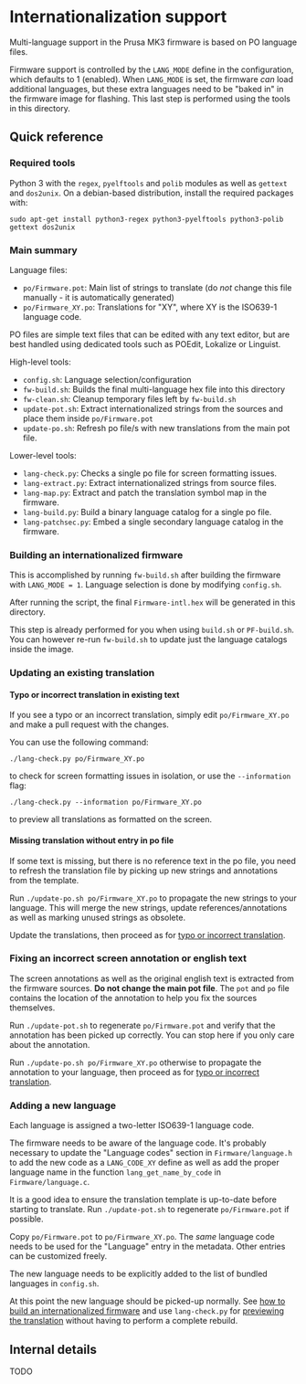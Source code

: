 # Internationalization support

Multi-language support in the Prusa MK3 firmware is based on PO language files.

Firmware support is controlled by the ``LANG_MODE`` define in the configuration, which defaults to 1 (enabled). When ``LANG_MODE`` is set, the firmware *can* load additional languages, but these extra languages need to be "baked in" in the firmware image for flashing. This last step is performed using the tools in this directory.

## Quick reference

### Required tools

Python 3 with the ``regex``, ``pyelftools`` and ``polib`` modules as well as ``gettext`` and ``dos2unix``. On a debian-based distribution, install the required packages with:

    sudo apt-get install python3-regex python3-pyelftools python3-polib gettext dos2unix

### Main summary

Language files:

* ``po/Firmware.pot``: Main list of strings to translate (do *not* change this file manually - it is automatically generated)
* ``po/Firmware_XY.po``: Translations for "XY", where XY is the ISO639-1 language code.

PO files are simple text files that can be edited with any text editor, but are best handled using dedicated tools such as POEdit, Lokalize or Linguist.

High-level tools:

* ``config.sh``: Language selection/configuration
* ``fw-build.sh``: Builds the final multi-language hex file into this directory
* ``fw-clean.sh``: Cleanup temporary files left by ``fw-build.sh``
* ``update-pot.sh``: Extract internationalized strings from the sources and place them inside ``po/Firmware.pot``
* ``update-po.sh``: Refresh po file/s with new translations from the main pot file.

Lower-level tools:

* ``lang-check.py``: Checks a single po file for screen formatting issues.
* ``lang-extract.py``: Extract internationalized strings from source files.
* ``lang-map.py``: Extract and patch the translation symbol map in the firmware.
* ``lang-build.py``: Build a binary language catalog for a single po file.
* ``lang-patchsec.py``: Embed a single secondary language catalog in the firmware.

### Building an internationalized firmware

This is accomplished by running ``fw-build.sh`` after building the firmware with ``LANG_MODE = 1``. Language selection is done by modifying ``config.sh``.

After running the script, the final ``Firmware-intl.hex`` will be generated in this directory.

This step is already performed for you when using ``build.sh`` or ``PF-build.sh``. You can however re-run ``fw-build.sh`` to update just the language catalogs inside the image.

### Updating an existing translation

#### Typo or incorrect translation in existing text

If you see a typo or an incorrect translation, simply edit ``po/Firmware_XY.po`` and make a pull request with the changes.

You can use the following command:

    ./lang-check.py po/Firmware_XY.po

to check for screen formatting issues in isolation, or use the ``--information`` flag:

    ./lang-check.py --information po/Firmware_XY.po

to preview all translations as formatted on the screen.

#### Missing translation without entry in po file

If some text is missing, but there is no reference text in the po file, you need to refresh the translation file by picking up new strings and annotations from the template.

Run ``./update-po.sh po/Firmware_XY.po`` to propagate the new strings to your language. This will merge the new strings, update references/annotations as well as marking unused strings as obsolete.

Update the translations, then proceed as for [typo or incorrect translation](#typo-or-incorrect-translation-in-existing-text).

### Fixing an incorrect screen annotation or english text

The screen annotations as well as the original english text is extracted from the firmware sources. **Do not change the main pot file**. The ``pot`` and ``po`` file contains the location of the annotation to help you fix the sources themselves.

Run ``./update-pot.sh`` to regenerate ``po/Firmware.pot`` and verify that the annotation has been picked up correctly. You can stop here if you only care about the annotation.

Run ``./update-po.sh po/Firmware_XY.po`` otherwise to propagate the annotation to your language, then proceed as for [typo or incorrect translation](#typo-or-incorrect-translation-in-existing-text).

### Adding a new language

Each language is assigned a two-letter ISO639-1 language code.

The firmware needs to be aware of the language code. It's probably necessary to update the "Language codes" section in ``Firmware/language.h`` to add the new code as a ``LANG_CODE_XY`` define as well as add the proper language name in the function ``lang_get_name_by_code`` in ``Firmware/language.c``.

It is a good idea to ensure the translation template is up-to-date before starting to translate. Run ``./update-pot.sh`` to regenerate ``po/Firmware.pot`` if possible.

Copy ``po/Firmware.pot`` to ``po/Firmware_XY.po``. The *same* language code needs to be used for the "Language" entry in the metadata. Other entries can be customized freely.

The new language needs to be explicitly added to the list of bundled languages in ``config.sh``.

At this point the new language should be picked-up normally. See [how to build an internationalized firmware](#building-an-internationalized-firmware) and use ``lang-check.py`` for [previewing the translation](#typo-or-incorrect-translation-in-existing-text) without having to perform a complete rebuild.

## Internal details

TODO
